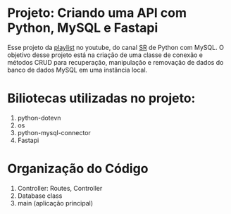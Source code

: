 # Projeto: Criando uma API com Python, MySQL e Fastapi

Esse projeto da [playlist](https://www.youtube.com/playlist?list=PLigQ9zMmlIqIrrgS9moTONXoUL4naGbf4) no youtube, do canal [SR](https://www.youtube.com/@SimplificandoRedes) 
de Python com MySQL. O objetivo desse projeto está na criação de uma classe de conexão e métodos CRUD para recuperação, manipulação e removação de dados do banco de dados
MySQL em uma instância local.

# Biliotecas utilizadas no projeto:

1. python-dotevn
2. os
3. python-mysql-connector
4. Fastapi

# Organização do Código

1. Controller: Routes, Controller
2. Database class
3. main (aplicação principal) 
